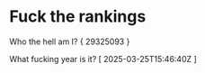 # Fuck the rankings

Who the hell am I?
{ 29325093 }

What fucking year is it?
[ 2025-03-25T15:46:40Z ]
